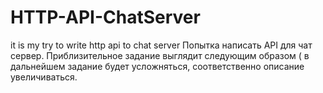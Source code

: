 # HTTP-API-ChatServer
it is my try to write http api to chat server
Попытка написать API для чат сервер. Приблизительное задание выглядит следующим образом ( в дальнейшем задание будет усложняться, соответственно описание увеличиваться.
